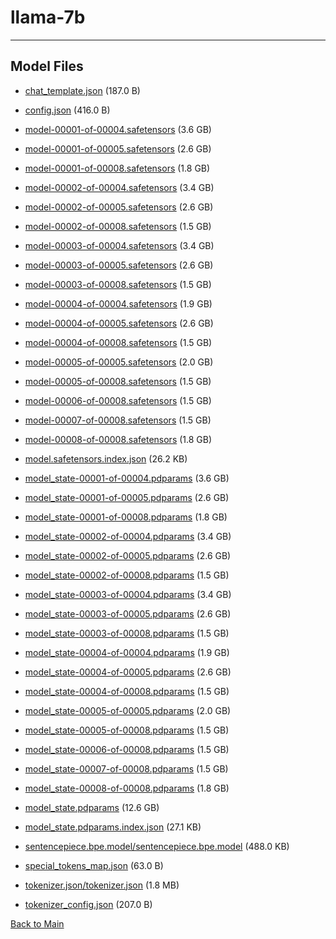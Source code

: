 
# llama-7b
---



## Model Files

- [chat_template.json](https://paddlenlp.bj.bcebos.com/models/community/facebook/llama-7b/chat_template.json) (187.0 B)

- [config.json](https://paddlenlp.bj.bcebos.com/models/community/facebook/llama-7b/config.json) (416.0 B)

- [model-00001-of-00004.safetensors](https://paddlenlp.bj.bcebos.com/models/community/facebook/llama-7b/model-00001-of-00004.safetensors) (3.6 GB)

- [model-00001-of-00005.safetensors](https://paddlenlp.bj.bcebos.com/models/community/facebook/llama-7b/model-00001-of-00005.safetensors) (2.6 GB)

- [model-00001-of-00008.safetensors](https://paddlenlp.bj.bcebos.com/models/community/facebook/llama-7b/model-00001-of-00008.safetensors) (1.8 GB)

- [model-00002-of-00004.safetensors](https://paddlenlp.bj.bcebos.com/models/community/facebook/llama-7b/model-00002-of-00004.safetensors) (3.4 GB)

- [model-00002-of-00005.safetensors](https://paddlenlp.bj.bcebos.com/models/community/facebook/llama-7b/model-00002-of-00005.safetensors) (2.6 GB)

- [model-00002-of-00008.safetensors](https://paddlenlp.bj.bcebos.com/models/community/facebook/llama-7b/model-00002-of-00008.safetensors) (1.5 GB)

- [model-00003-of-00004.safetensors](https://paddlenlp.bj.bcebos.com/models/community/facebook/llama-7b/model-00003-of-00004.safetensors) (3.4 GB)

- [model-00003-of-00005.safetensors](https://paddlenlp.bj.bcebos.com/models/community/facebook/llama-7b/model-00003-of-00005.safetensors) (2.6 GB)

- [model-00003-of-00008.safetensors](https://paddlenlp.bj.bcebos.com/models/community/facebook/llama-7b/model-00003-of-00008.safetensors) (1.5 GB)

- [model-00004-of-00004.safetensors](https://paddlenlp.bj.bcebos.com/models/community/facebook/llama-7b/model-00004-of-00004.safetensors) (1.9 GB)

- [model-00004-of-00005.safetensors](https://paddlenlp.bj.bcebos.com/models/community/facebook/llama-7b/model-00004-of-00005.safetensors) (2.6 GB)

- [model-00004-of-00008.safetensors](https://paddlenlp.bj.bcebos.com/models/community/facebook/llama-7b/model-00004-of-00008.safetensors) (1.5 GB)

- [model-00005-of-00005.safetensors](https://paddlenlp.bj.bcebos.com/models/community/facebook/llama-7b/model-00005-of-00005.safetensors) (2.0 GB)

- [model-00005-of-00008.safetensors](https://paddlenlp.bj.bcebos.com/models/community/facebook/llama-7b/model-00005-of-00008.safetensors) (1.5 GB)

- [model-00006-of-00008.safetensors](https://paddlenlp.bj.bcebos.com/models/community/facebook/llama-7b/model-00006-of-00008.safetensors) (1.5 GB)

- [model-00007-of-00008.safetensors](https://paddlenlp.bj.bcebos.com/models/community/facebook/llama-7b/model-00007-of-00008.safetensors) (1.5 GB)

- [model-00008-of-00008.safetensors](https://paddlenlp.bj.bcebos.com/models/community/facebook/llama-7b/model-00008-of-00008.safetensors) (1.8 GB)

- [model.safetensors.index.json](https://paddlenlp.bj.bcebos.com/models/community/facebook/llama-7b/model.safetensors.index.json) (26.2 KB)

- [model_state-00001-of-00004.pdparams](https://paddlenlp.bj.bcebos.com/models/community/facebook/llama-7b/model_state-00001-of-00004.pdparams) (3.6 GB)

- [model_state-00001-of-00005.pdparams](https://paddlenlp.bj.bcebos.com/models/community/facebook/llama-7b/model_state-00001-of-00005.pdparams) (2.6 GB)

- [model_state-00001-of-00008.pdparams](https://paddlenlp.bj.bcebos.com/models/community/facebook/llama-7b/model_state-00001-of-00008.pdparams) (1.8 GB)

- [model_state-00002-of-00004.pdparams](https://paddlenlp.bj.bcebos.com/models/community/facebook/llama-7b/model_state-00002-of-00004.pdparams) (3.4 GB)

- [model_state-00002-of-00005.pdparams](https://paddlenlp.bj.bcebos.com/models/community/facebook/llama-7b/model_state-00002-of-00005.pdparams) (2.6 GB)

- [model_state-00002-of-00008.pdparams](https://paddlenlp.bj.bcebos.com/models/community/facebook/llama-7b/model_state-00002-of-00008.pdparams) (1.5 GB)

- [model_state-00003-of-00004.pdparams](https://paddlenlp.bj.bcebos.com/models/community/facebook/llama-7b/model_state-00003-of-00004.pdparams) (3.4 GB)

- [model_state-00003-of-00005.pdparams](https://paddlenlp.bj.bcebos.com/models/community/facebook/llama-7b/model_state-00003-of-00005.pdparams) (2.6 GB)

- [model_state-00003-of-00008.pdparams](https://paddlenlp.bj.bcebos.com/models/community/facebook/llama-7b/model_state-00003-of-00008.pdparams) (1.5 GB)

- [model_state-00004-of-00004.pdparams](https://paddlenlp.bj.bcebos.com/models/community/facebook/llama-7b/model_state-00004-of-00004.pdparams) (1.9 GB)

- [model_state-00004-of-00005.pdparams](https://paddlenlp.bj.bcebos.com/models/community/facebook/llama-7b/model_state-00004-of-00005.pdparams) (2.6 GB)

- [model_state-00004-of-00008.pdparams](https://paddlenlp.bj.bcebos.com/models/community/facebook/llama-7b/model_state-00004-of-00008.pdparams) (1.5 GB)

- [model_state-00005-of-00005.pdparams](https://paddlenlp.bj.bcebos.com/models/community/facebook/llama-7b/model_state-00005-of-00005.pdparams) (2.0 GB)

- [model_state-00005-of-00008.pdparams](https://paddlenlp.bj.bcebos.com/models/community/facebook/llama-7b/model_state-00005-of-00008.pdparams) (1.5 GB)

- [model_state-00006-of-00008.pdparams](https://paddlenlp.bj.bcebos.com/models/community/facebook/llama-7b/model_state-00006-of-00008.pdparams) (1.5 GB)

- [model_state-00007-of-00008.pdparams](https://paddlenlp.bj.bcebos.com/models/community/facebook/llama-7b/model_state-00007-of-00008.pdparams) (1.5 GB)

- [model_state-00008-of-00008.pdparams](https://paddlenlp.bj.bcebos.com/models/community/facebook/llama-7b/model_state-00008-of-00008.pdparams) (1.8 GB)

- [model_state.pdparams](https://paddlenlp.bj.bcebos.com/models/community/facebook/llama-7b/model_state.pdparams) (12.6 GB)

- [model_state.pdparams.index.json](https://paddlenlp.bj.bcebos.com/models/community/facebook/llama-7b/model_state.pdparams.index.json) (27.1 KB)

- [sentencepiece.bpe.model/sentencepiece.bpe.model](https://paddlenlp.bj.bcebos.com/models/community/facebook/llama-7b/sentencepiece.bpe.model/sentencepiece.bpe.model) (488.0 KB)

- [special_tokens_map.json](https://paddlenlp.bj.bcebos.com/models/community/facebook/llama-7b/special_tokens_map.json) (63.0 B)

- [tokenizer.json/tokenizer.json](https://paddlenlp.bj.bcebos.com/models/community/facebook/llama-7b/tokenizer.json/tokenizer.json) (1.8 MB)

- [tokenizer_config.json](https://paddlenlp.bj.bcebos.com/models/community/facebook/llama-7b/tokenizer_config.json) (207.0 B)


[Back to Main](../../)